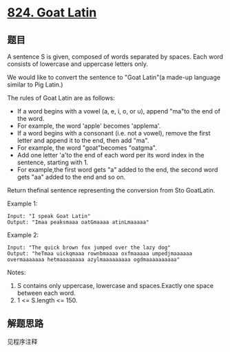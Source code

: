 # [824. Goat Latin](https://leetcode.com/problems/goat-latin/)

## 题目

A sentence S is given, composed of words separated by spaces. Each word consists of lowercase and uppercase letters only.

We would like to convert the sentence to "Goat Latin"(a made-up language similar to Pig Latin.)

The rules of Goat Latin are as follows:

- If a word begins with a vowel (a, e, i, o, or u), append "ma"to the end of the word.
- For example, the word 'apple' becomes 'applema'.
- If a word begins with a consonant (i.e. not a vowel), remove the first letter and append it to the end, then add "ma".
- For example, the word "goat"becomes "oatgma".
- Add one letter 'a'to the end of each word per its word index in the sentence, starting with 1.
- For example,the first word gets "a" added to the end, the second word gets "aa" added to the end and so on.

Return thefinal sentence representing the conversion from Sto GoatLatin.

Example 1:

```text
Input: "I speak Goat Latin"
Output: "Imaa peaksmaaa oatGmaaaa atinLmaaaaa"
```

Example 2:

```text
Input: "The quick brown fox jumped over the lazy dog"
Output: "heTmaa uickqmaaa rownbmaaaa oxfmaaaaa umpedjmaaaaaa overmaaaaaaa hetmaaaaaaaa azylmaaaaaaaaa ogdmaaaaaaaaaa"
```

Notes:

1. S contains only uppercase, lowercase and spaces.Exactly one space between each word.
1. 1 <= S.length <= 150.

## 解题思路

见程序注释
